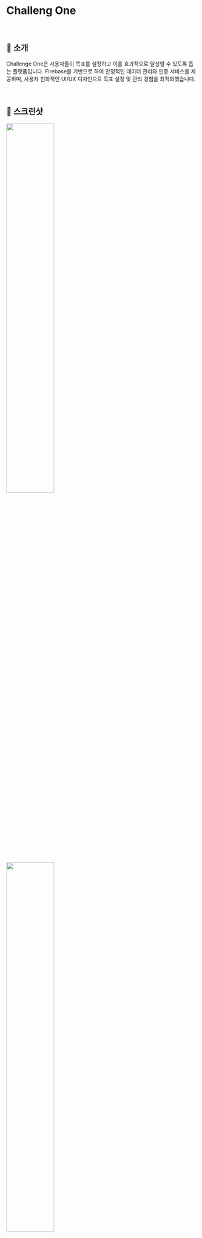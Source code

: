 # Challeng One

<br>

## 🚀 소개
Challenge One은 사용자들이 목표를 설정하고 이를 효과적으로 달성할 수 있도록 돕는 플랫폼입니다. Firebase를 기반으로 하여 안정적인 데이터 관리와 인증 서비스를 제공하며, 사용자 친화적인 UI/UX 디자인으로 목표 설정 및 관리 경험을 최적화했습니다.

<br>

## 📱 스크린샷
<img src="https://github.com/user-attachments/assets/feed894f-02ee-4d5f-aa5c-5bcaf75e00ce" width="50%"/>
<img src="https://github.com/user-attachments/assets/288edcb3-aa38-4555-bd42-64a945ea0218" width="50%"/>
<img src="https://github.com/user-attachments/assets/5057e9e1-f80c-4f54-84f0-a12b6d49a39f" width="50%"/>
<img src="https://github.com/user-attachments/assets/8dbe653f-b454-4939-8848-01efc568da86" width="50%"/>
<img src="https://github.com/user-attachments/assets/8a0f2c97-34fe-4f48-b18d-28cc097a1edd" width="50%"/>
<img src="https://github.com/user-attachments/assets/2a7f817a-0457-40c3-b1a7-c2bbbd37df2d" width="50%"/>

<br>

## ✨ 주요 기능
사용자 인증: Firebase Auth를 이용한 간편한 회원가입 및 로그인
<br>
목표 관리: 목표 설정, 진행 상황 추적 및 완료 관리
<br>
스토리 공유: 목표와 관련된 스토리를 작성하고 공유
<br>
검색 기능: 강화된 검색 UI로 빠르고 직관적인 사용자 검색

<br>

## 🛠️ 기술 스택
![Flutter](https://img.shields.io/badge/Flutter-02569B?style=for-the-badge&logo=flutter&logoColor=white) 
![Firebase](https://img.shields.io/badge/Firebase-DD2C00?style=for-the-badge&logo=firebase&logoColor=white)
